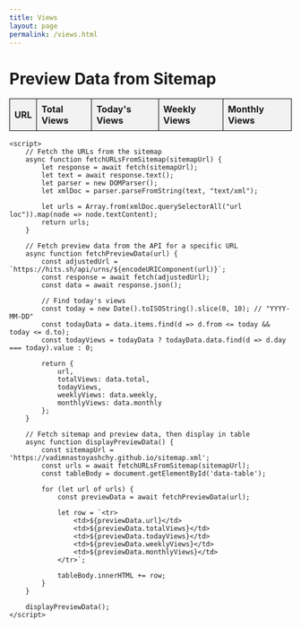 ```yaml
---
title: Views
layout: page
permalink: /views.html
---
```


<!DOCTYPE html>
<html lang="en">
<head>
    <meta charset="UTF-8">
    <meta name="viewport" content="width=device-width, initial-scale=1.0">
    <title>Preview Data</title>
    <style>
        table {
            width: 100%;
            border-collapse: collapse;
        }
        th, td {
            border: 1px solid black;
            padding: 8px;
            text-align: left;
        }
        th {
            background-color: #f2f2f2;
        }
    </style>
</head>
<body>
    <h1>Preview Data from Sitemap</h1>
    <table>
        <thead>
            <tr>
                <th>URL</th>
                <th>Total Views</th>
                <th>Today's Views</th>
                <th>Weekly Views</th>
                <th>Monthly Views</th>
            </tr>
        </thead>
        <tbody id="data-table">
        </tbody>
    </table>

    <script>
        // Fetch the URLs from the sitemap
        async function fetchURLsFromSitemap(sitemapUrl) {
            let response = await fetch(sitemapUrl);
            let text = await response.text();
            let parser = new DOMParser();
            let xmlDoc = parser.parseFromString(text, "text/xml");
            
            let urls = Array.from(xmlDoc.querySelectorAll("url loc")).map(node => node.textContent);
            return urls;
        }

        // Fetch preview data from the API for a specific URL
        async function fetchPreviewData(url) {
            const adjustedUrl = `https://hits.sh/api/urns/${encodeURIComponent(url)}`;
            const response = await fetch(adjustedUrl);
            const data = await response.json();

            // Find today's views
            const today = new Date().toISOString().slice(0, 10); // "YYYY-MM-DD"
            const todayData = data.items.find(d => d.from <= today && today <= d.to);
            const todayViews = todayData ? todayData.data.find(d => d.day === today).value : 0;

            return {
                url,
                totalViews: data.total,
                todayViews,
                weeklyViews: data.weekly,
                monthlyViews: data.monthly
            };
        }

        // Fetch sitemap and preview data, then display in table
        async function displayPreviewData() {
            const sitemapUrl = 'https://vadimnastoyashchy.github.io/sitemap.xml';
            const urls = await fetchURLsFromSitemap(sitemapUrl);
            const tableBody = document.getElementById('data-table');

            for (let url of urls) {
                const previewData = await fetchPreviewData(url);

                let row = `<tr>
                    <td>${previewData.url}</td>
                    <td>${previewData.totalViews}</td>
                    <td>${previewData.todayViews}</td>
                    <td>${previewData.weeklyViews}</td>
                    <td>${previewData.monthlyViews}</td>
                </tr>`;

                tableBody.innerHTML += row;
            }
        }

        displayPreviewData();
    </script>
</body>
</html>